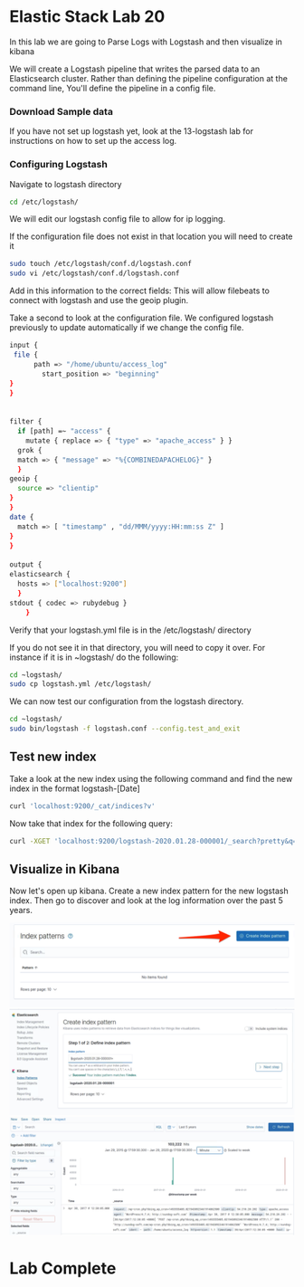 # Elastic Stack Lab 20
In this lab we are going to Parse Logs with Logstash and then visualize in kibana


We will create a Logstash pipeline that  writes the parsed data to an Elasticsearch cluster.   Rather than defining the pipeline configuration at the command line, You'll define the pipeline in a config file.  

### Download Sample data
If you have not set up logstash yet, look at the 13-logstash lab for instructions on how to set up the access log.




### Configuring Logstash
Navigate to logstash directory
```bash
cd /etc/logstash/
```
We will edit our logstash config file to allow for ip logging.

If the configuration file does not exist in that location you will need to create it

```bash
sudo touch /etc/logstash/conf.d/logstash.conf
sudo vi /etc/logstash/conf.d/logstash.conf
```

Add in this information to the correct fields: This will allow filebeats to connect with logstash and use the geoip plugin.

Take a second to look at the configuration file. We configured logstash previously to update automatically if we change the config file.

```bash
input {
 file {
      path => "/home/ubuntu/access_log"
        start_position => "beginning"
}
}


filter {
  if [path] =~ "access" {
    mutate { replace => { "type" => "apache_access" } }
  grok {
  match => { "message" => "%{COMBINEDAPACHELOG}" }
  }
geoip {
  source => "clientip"
}
}
date {
  match => [ "timestamp" , "dd/MMM/yyyy:HH:mm:ss Z" ]
}
}

output {
elasticsearch {
  hosts => ["localhost:9200"]
  }
stdout { codec => rubydebug }
    }
```

Verify that your logstash.yml file is in the /etc/logstash/ directory

If you do not see it in that directory, you will need to copy it over. For instance if it is in ~logstash/ do the following:

```bash
cd ~logstash/
sudo cp logstash.yml /etc/logstash/
```
We can now test our configuration from the logstash directory.
```bash
cd ~logstash/
sudo bin/logstash -f logstash.conf --config.test_and_exit
```

## Test new index
Take a look at the new index using the following command and find the new index in the format logstash-[Date]
```bash
curl 'localhost:9200/_cat/indices?v'
```
Now take that index for the following query:

```bash
curl -XGET 'localhost:9200/logstash-2020.01.28-000001/_search?pretty&q=response=200'

```

## Visualize in Kibana
Now let's open up kibana. Create a new index pattern for the new logstash index. Then go to discover and look at the log information over the past 5 years.

![](index/kibana-3.png)
![](index/kibana-4.png)
![](index/kibana-5.png)

# Lab Complete
